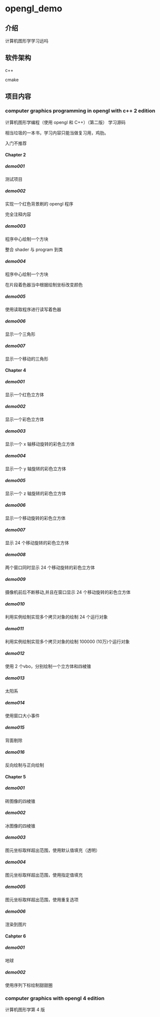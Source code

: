 # opengl_demo

## 介绍
计算机图形学学习远吗

## 软件架构
c++

cmake

## 项目内容

### computer graphics programming in opengl with c++ 2 edition

计算机图形学编程（使用 opengl 和 C++）（第二版） 学习源码

相当垃圾的一本书，学习内容只能当做复习用，鸡肋。

入门不推荐

#### Chapter 2

##### demo001

测试项目

##### demo002

实现一个红色背景刷的 opengl 程序

完全注释内容

##### demo003

程序中心绘制一个方块

整合 shader 与 program 到类

##### demo004

程序中心绘制一个方块

在片段着色器当中根据绘制坐标改变颜色

##### demo005

使用读取程序进行读写着色器

##### demo006

显示一个三角形

##### demo007

显示一个移动的三角形

#### Chapter 4

##### demo001

显示一个红色立方体

##### demo002

显示一个彩色立方体

##### demo003

显示一个 x 轴移动旋转的彩色立方体

##### demo004

显示一个 y 轴旋转的彩色立方体

##### demo005

显示一个 z 轴旋转的彩色立方体

##### demo006

显示一个移动旋转的彩色立方体

##### demo007

显示 24 个移动旋转的彩色立方体

##### demo008

两个窗口同时显示 24 个移动旋转的彩色立方体

##### demo009

摄像机前后不断移动,并且在窗口显示 24 个移动旋转的彩色立方体

##### demo010

利用实例绘制实现多个拷贝对象的绘制 24 个运行对象

##### demo011

利用实例绘制实现多个拷贝对象的绘制 100000 (10万)个运行对象

##### demo012

使用 2 个vbo，分别绘制一个立方体和四棱锥

##### demo013

太阳系

##### demo014

使用窗口大小事件

##### demo015

背面剔除

##### demo016

反向绘制与正向绘制

#### Chapter 5

##### demo001

砖图像的四棱锥

##### demo002

冰图像的四棱锥

##### demo003

图元坐标取样超出范围，使用默认值填充（透明）

##### demo004

图元坐标取样超出范围，使用指定值填充

##### demo005

图元坐标取样超出范围，使用重复选项

##### demo006

渲染到图片

#### Cahpter 6

##### demo001

地球

##### demo002

使用序列下标绘制甜甜圈

### computer graphics with opengl 4 edition

计算机图形学第 4 版
